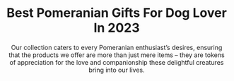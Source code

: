 ---
layout: post
title: Best Pomeranian Gifts For Dog Lover In 2023
subtitle: Our collection caters to every Pomeranian enthusiast’s desires, ensuring that the products we offer are more than just mere items – they are tokens of appreciation for the love and companionship these delightful creatures bring into our lives.
header-img: "img/post/2023/09/copied/pomeranian-gifts.jpg"
header-style: text
permalink: "/pomeranian-gifts/"
catalog: true
tags:
  - Recipients 
  - Men
---   